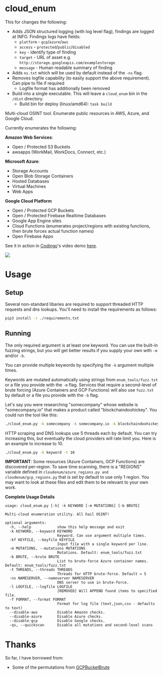 # cloud_enum

This for changes the following:

- Adds JSON structured logging (with log level flag), findings are logged at INFO. Findings logs have fields:
  - `platform` - `gcp`/`azure`/`aws`
  - `access` - `protected`/`public`/`disabled`
  - `key` - identify type of finding
  - `target` - URL of asset e.g. `http://storage.googleapis.com/examplestorage`
  - `message` - Human readable summary of finding
- Adds `ns.txt` which will be used by default instead of the `-ns` flag.
- Removes logfile capability (to easily support the above requirement). Can pipe to file if required
  - Logfile format has additionally been removed
- Build into a single executable. This will leave a `cloud_enum` bin in the `/dist` directory.
  - Build bin for deploy (linux/amd64): `task build`

Multi-cloud OSINT tool. Enumerate public resources in AWS, Azure, and Google Cloud.

Currently enumerates the following:

**Amazon Web Services**:

- Open / Protected S3 Buckets
- awsapps (WorkMail, WorkDocs, Connect, etc.)

**Microsoft Azure**:

- Storage Accounts
- Open Blob Storage Containers
- Hosted Databases
- Virtual Machines
- Web Apps

**Google Cloud Platform**

- Open / Protected GCP Buckets
- Open / Protected Firebase Realtime Databases
- Google App Engine sites
- Cloud Functions (enumerates project/regions with existing functions, then brute forces actual function names)
- Open Firebase Apps

See it in action in [Codingo](https://github.com/codingo)'s video demo [here](https://www.youtube.com/embed/pTUDJhWJ1m0).

<img src="https://initstring.keybase.pub/host/images/cloud_enum.png" align="center"/>

# Usage

## Setup

Several non-standard libaries are required to support threaded HTTP requests and dns lookups. You'll need to install the requirements as follows:

```sh
pip3 install -r ./requirements.txt
```

## Running

The only required argument is at least one keyword. You can use the built-in fuzzing strings, but you will get better results if you supply your own with `-m` and/or `-b`.

You can provide multiple keywords by specifying the `-k` argument multiple times.

Keywords are mutated automatically using strings from `enum_tools/fuzz.txt` or a file you provide with the `-m` flag. Services that require a second-level of brute forcing (Azure Containers and GCP Functions) will also use `fuzz.txt` by default or a file you provide with the `-b` flag.

Let's say you were researching "somecompany" whose website is "somecompany.io" that makes a product called "blockchaindoohickey". You could run the tool like this:

```sh
./cloud_enum.py -k somecompany -k somecompany.io -k blockchaindoohickey
```

HTTP scraping and DNS lookups use 5 threads each by default. You can try increasing this, but eventually the cloud providers will rate limit you. Here is an example to increase to 10.

```sh
./cloud_enum.py -k keyword -t 10
```

**IMPORTANT**: Some resources (Azure Containers, GCP Functions) are discovered per-region. To save time scanning, there is a "REGIONS" variable defined in `cloudenum/azure_regions.py and cloudenum/gcp_regions.py` that is set by default to use only 1 region. You may want to look at these files and edit them to be relevant to your own work.

**Complete Usage Details**

```
usage: cloud_enum.py [-h] -k KEYWORD [-m MUTATIONS] [-b BRUTE]

Multi-cloud enumeration utility. All hail OSINT!

optional arguments:
  -h, --help            show this help message and exit
  -k KEYWORD, --keyword KEYWORD
                        Keyword. Can use argument multiple times.
  -kf KEYFILE, --keyfile KEYFILE
                        Input file with a single keyword per line.
  -m MUTATIONS, --mutations MUTATIONS
                        Mutations. Default: enum_tools/fuzz.txt
  -b BRUTE, --brute BRUTE
                        List to brute-force Azure container names. Default: enum_tools/fuzz.txt
  -t THREADS, --threads THREADS
                        Threads for HTTP brute-force. Default = 5
  -ns NAMESERVER, --nameserver NAMESERVER
                        DNS server to use in brute-force.
  -l LOGFILE, --logfile LOGFILE
                        [REMOVED] Will APPEND found items to specified file.
  -f FORMAT, --format FORMAT
                        Format for log file (text,json,csv - defaults to text)
  --disable-aws         Disable Amazon checks.
  --disable-azure       Disable Azure checks.
  --disable-gcp         Disable Google checks.
  -qs, --quickscan      Disable all mutations and second-level scans
```

# Thanks

So far, I have borrowed from:

- Some of the permutations from [GCPBucketBrute](https://github.com/RhinoSecurityLabs/GCPBucketBrute/blob/master/permutations.txt)
